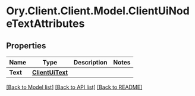 # Ory.Client.Client.Model.ClientUiNodeTextAttributes

## Properties

Name | Type | Description | Notes
------------ | ------------- | ------------- | -------------
**Text** | [**ClientUiText**](ClientUiText.md) |  | 

[[Back to Model list]](../README.md#documentation-for-models) [[Back to API list]](../README.md#documentation-for-api-endpoints) [[Back to README]](../README.md)

